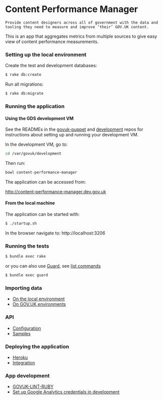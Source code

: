 # Content Performance Manager

`Provide content designers across all of government with the data and tooling they need to measure and improve ‘their’ GOV.UK content.`

This is an app that aggregates metrics from multiple sources to give easy view of content performance measurements.

### Setting up the local environment

Create the test and development databases:

```bash
$ rake db:create
```

Run all migrations:

```bash
$ rake db:migrate
```

### Running the application
#### Using the GDS development VM

See the READMEs in the [govuk-puppet](https://github.com/alphagov/govuk-puppet/tree/master/development-vm) and [development](https://github.gds/gds/development) repos for instructions about setting up and running your development VM.

In the development VM, go to:

```bash
cd /var/govuk/development
```

Then run:

 ```bash
 bowl content-performance-manager
 ```

The application can be accessed from:

http://content-performance-manager.dev.gov.uk

#### From the local machine

The application can be started with:

```bash
$ ./startup.sh
```

In the browser navigate to: http://localhost:3206

### Running the tests
 ```bash
 $ bundle exec rake
 ```
 
 or you can also use [Guard](https://github.com/guard/guard), see [list commands](https://github.com/guard/guard/wiki/List-of-Guard-Commands)
 
 ```bash
 $ bundle exec guard
 ```

### Importing data

* [On the local environment](doc/importing_data.md#Local_environment)
* [On GOV.UK environments](doc/importing_data.md#jenkins)

### API 

* [Configuration](doc/api.md#set_up_api)
* [Samples](doc/api.md#samples)

### Deploying the application
* [Heroku](doc/deploying.md#heroku)
* [Integration](doc/deploying.md#integration)

### App development

* [GOVUK-LINT-RUBY](doc/govuk-lint.md)
* [Set up Google Analytics credentials in development](doc/google_analytics_setup.md)
